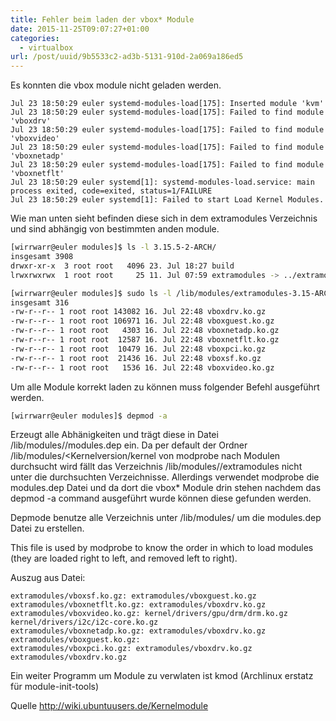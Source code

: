 ```yaml
---
title: Fehler beim laden der vbox* Module
date: 2015-11-25T09:07:27+01:00
categories:
  - virtualbox
url: /post/uuid/9b5533c2-ad3b-5131-910d-2a069a186ed5
---
```


Es konnten die vbox module nicht geladen werden.

```
Jul 23 18:50:29 euler systemd-modules-load[175]: Inserted module 'kvm'
Jul 23 18:50:29 euler systemd-modules-load[175]: Failed to find module 'vboxdrv'
Jul 23 18:50:29 euler systemd-modules-load[175]: Failed to find module 'vboxvideo'
Jul 23 18:50:29 euler systemd-modules-load[175]: Failed to find module 'vboxnetadp'
Jul 23 18:50:29 euler systemd-modules-load[175]: Failed to find module 'vboxnetflt'
Jul 23 18:50:29 euler systemd[1]: systemd-modules-load.service: main process exited, code=exited, status=1/FAILURE
Jul 23 18:50:29 euler systemd[1]: Failed to start Load Kernel Modules.
```

Wie man unten sieht befinden diese sich in dem extramodules Verzeichnis und sind abhängig von bestimmten anden module.

```bash
[wirrwarr@euler modules]$ ls -l 3.15.5-2-ARCH/
insgesamt 3908
drwxr-xr-x  3 root root   4096 23. Jul 18:27 build
lrwxrwxrwx  1 root root     25 11. Jul 07:59 extramodules -> ../extramodules-3.15-ARCH
```

```bash
[wirrwarr@euler modules]$ sudo ls -l /lib/modules/extramodules-3.15-ARCH/
insgesamt 316
-rw-r--r-- 1 root root 143082 16. Jul 22:48 vboxdrv.ko.gz
-rw-r--r-- 1 root root 106971 16. Jul 22:48 vboxguest.ko.gz
-rw-r--r-- 1 root root   4303 16. Jul 22:48 vboxnetadp.ko.gz
-rw-r--r-- 1 root root  12587 16. Jul 22:48 vboxnetflt.ko.gz
-rw-r--r-- 1 root root  10479 16. Jul 22:48 vboxpci.ko.gz
-rw-r--r-- 1 root root  21436 16. Jul 22:48 vboxsf.ko.gz
-rw-r--r-- 1 root root   1536 16. Jul 22:48 vboxvideo.ko.gz
```

Um alle Module korrekt laden zu können muss folgender Befehl ausgeführt werden.

```bash
[wirrwarr@euler modules]$ depmod -a
```

Erzeugt alle Abhänigkeiten und trägt diese in Datei /lib/modules/<Kernelversion>/modules.dep ein.
Da per default der Ordner /lib/modules/<Kernelversion/kernel von modprobe nach Modulen durchsucht wird fällt das Verzeichnis /lib/modules/<Kernelversion>/extramodules nicht unter die durchsuchten Verzeichnisse. Allerdings verwendet modprobe die modules.dep Datei und da dort die vbox\* Module drin stehen nachdem das depmod -a command ausgeführt wurde können diese gefunden werden.

Depmode benutze alle Verzeichnis unter /lib/modules/<Kernelversion> um die modules.dep Datei zu erstellen.

This file is used by modprobe to know the order in which to load modules (they are loaded right to left, and removed left to right).

Auszug aus Datei:

```
extramodules/vboxsf.ko.gz: extramodules/vboxguest.ko.gz
extramodules/vboxnetflt.ko.gz: extramodules/vboxdrv.ko.gz
extramodules/vboxvideo.ko.gz: kernel/drivers/gpu/drm/drm.ko.gz kernel/drivers/i2c/i2c-core.ko.gz
extramodules/vboxnetadp.ko.gz: extramodules/vboxdrv.ko.gz
extramodules/vboxguest.ko.gz:
extramodules/vboxpci.ko.gz: extramodules/vboxdrv.ko.gz
extramodules/vboxdrv.ko.gz
```

Ein weiter Programm um Module zu verwlaten ist kmod (Archlinux erstatz für module-init-tools)

Quelle
http://wiki.ubuntuusers.de/Kernelmodule

